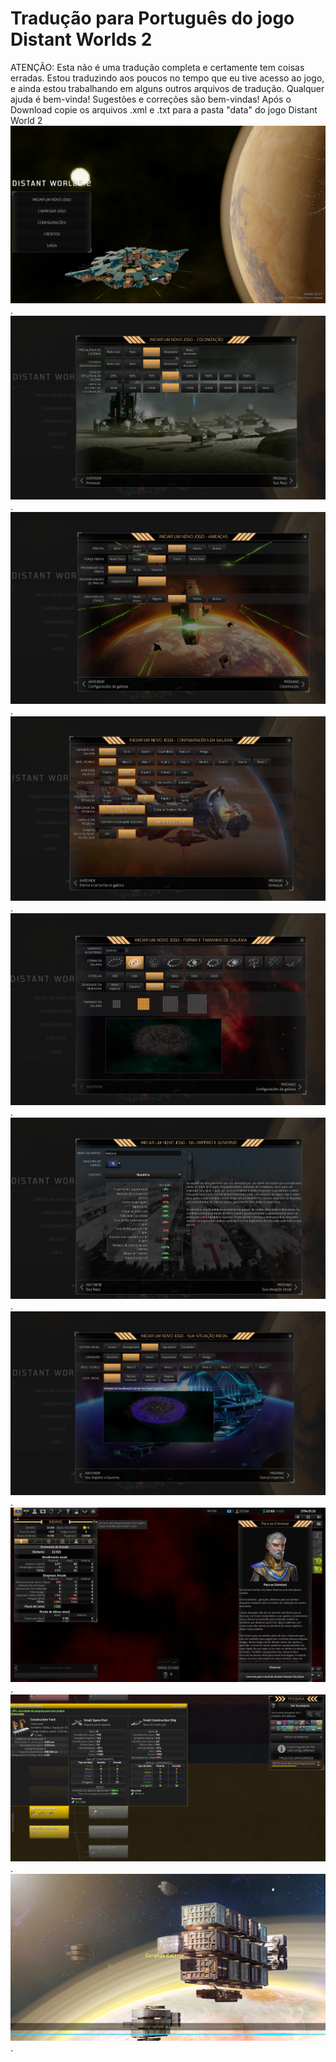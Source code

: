 
# Tradução para Português do jogo Distant Worlds 2

ATENÇÃO: Esta não é uma tradução completa e certamente tem coisas erradas.
Estou traduzindo aos poucos no tempo que eu tive acesso ao jogo, e ainda estou trabalhando em alguns outros arquivos de tradução.
Qualquer ajuda é bem-vinda!
Sugestões e correções são bem-vindas!
Após o Download copie os arquivos .xml e .txt para a pasta "data" do jogo Distant World 2
![tela 1](/img/captura_1.png "tela 1").
![tela 2](/img/captura_2.png "tela 2").
![tela 3](/img/captura_3.png "tela 3").
![tela 4](/img/captura_4.png "tela 4").
![tela 5](/img/captura_5.png "tela 5").
![tela 6](/img/captura_6.png "tela 6").
![tela 8](/img/captura_8.png "tela 8").
![tela 9](/img/captura_9.png "tela 9").
![tela 10](/img/captura_10.png "tela 10").
![tela 11](/img/captura_11.png "tela 11").
